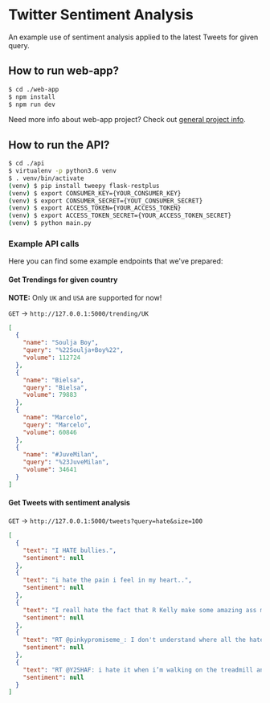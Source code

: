 Twitter Sentiment Analysis
==========================

An example use of sentiment analysis applied to the latest Tweets for given query.

## How to run web-app?

```bash
$ cd ./web-app
$ npm install
$ npm run dev
```

Need more info about web-app project? Check out [general project info](/web-app/README.md).

## How to run the API?

```bash
$ cd ./api
$ virtualenv -p python3.6 venv
$ . venv/bin/activate
(venv) $ pip install tweepy flask-restplus
(venv) $ export CONSUMER_KEY={YOUR_CONSUMER_KEY}
(venv) $ export CONSUMER_SECRET={YOUT_CONSUMER_SECRET}
(venv) $ export ACCESS_TOKEN={YOUR_ACCESS_TOKEN}
(venv) $ export ACCESS_TOKEN_SECRET={YOUR_ACCESS_TOKEN_SECRET}
(venv) $ python main.py
```

### Example API calls

Here you can find some example endpoints that we've prepared:

#### Get Trendings for given country

**NOTE:** Only `UK` and `USA` are supported for now!

`GET` -> `http://127.0.0.1:5000/trending/UK`

```json
[
  {
    "name": "Soulja Boy",
    "query": "%22Soulja+Boy%22",
    "volume": 112724
  },
  {
    "name": "Bielsa",
    "query": "Bielsa",
    "volume": 79883
  },
  {
    "name": "Marcelo",
    "query": "Marcelo",
    "volume": 60846
  },
  {
    "name": "#JuveMilan",
    "query": "%23JuveMilan",
    "volume": 34641
  }
]
```

#### Get Tweets with sentiment analysis

`GET` -> `http://127.0.0.1:5000/tweets?query=hate&size=100`

```json
[
  {
    "text": "I HATE bullies.",
    "sentiment": null
  },
  {
    "text": "i hate the pain i feel in my heart..",
    "sentiment": null
  },
  {
    "text": "I reall hate the fact that R Kelly make some amazing ass music 🤦🏾‍♂️🤦🏾‍♂️🤦🏾‍♂️",
    "sentiment": null
  },
  {
    "text": "RT @pinkypromiseme_: I don't understand where all the hate for the #GilletteAd is coming from? It's just saying don't be an asshole and tre…",
    "sentiment": null
  },
  {
    "text": "RT @Y2SHAF: i hate it when i’m walking on the treadmill and the person next to me starts running like calm down madam",
    "sentiment": null
  }
]
```
